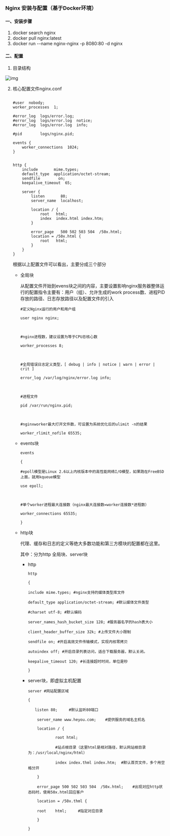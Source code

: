### Nginx 安装与配置（基于Docker环境）

#### 一、安装步骤

1. docker search nginx
2. docker pull nginx:latest
3. docker run --name nginx-nginx -p 8080:80 -d nginx



#### 二、配置

1. 目录结构

![img](https://mmbiz.qpic.cn/mmbiz_png/cbCLgfJZibpoRp30D929y0qzM58icwqiaUOFwTttQQxHs2TPda7Dg7go2UM2w4dU8A2ks1UPSHUjpw7AlNibvcXp6w/640?wx_fmt=png&tp=webp&wxfrom=5&wx_lazy=1&wx_co=1)

2. 核心配置文件nginx.conf

   ```
   
   #user  nobody;
   worker_processes  1;
   
   #error_log  logs/error.log;
   #error_log  logs/error.log  notice;
   #error_log  logs/error.log  info;
   
   #pid        logs/nginx.pid;
   
   events {
       worker_connections  1024;
   }
   
   
   http {
       include       mime.types;
       default_type  application/octet-stream;
       sendfile        on;
       keepalive_timeout  65;
   
       server {
           listen       80;
           server_name  localhost;
   
           location / {
               root   html;
               index  index.html index.htm;
           }
           
           error_page   500 502 503 504  /50x.html;
           location = /50x.html {
               root   html;
           }
       }
   }
   ```

   根据以上配置文件可以看出，主要分成三个部分

   - 全局块

     从配置文件开始到evens块之间的内容，主要设置影响nginx服务器整体运行的配置指令主要有：用户（组）、允许生成的work process数、进程PID存放的路径、日志存放路径以及配置文件的引入

     ```
     #定义Nginx运行的用户和用户组
     
     user nginx nginx;
     
      
     
     #nginx进程数，建议设置为等于CPU总核心数
     
     worker_processes 8;
     
      
     
     #全局错误日志定义类型，[ debug | info | notice | warn | error | crit ]
     
     error_log /var/log/nginx/error.log info;
     
      
     
     #进程文件
     
     pid /var/run/nginx.pid;
     
      
     
     #nginxworker最大打开文件数，可设置为系统优化后的ulimit -n的结果
     
     worker_rlimit_nofile 65535;
     ```

   - events块

     ```
     events
     
     {
     
     #epoll模型是Linux 2.6以上内核版本中的高性能网络I/O模型，如果跑在FreeBSD上面，就用kqueue模型
     
     use epoll;
     
     
     
     #单个worker进程最大连接数（nginx最大连接数=worker连接数*进程数）
     
     worker_connections 65535;
     
     }
     ```

   - http块

     代理、缓存和日志的定义等绝大多数功能和第三方模块的配置都在这里。

     其中：分为http 全局块、server块

     - http

       ```
       http 
       
       {
       
       include mime.types; #nginx支持的媒体类型库文件
       
       default_type application/octet-stream; #默认媒体文件类型
       
       #charset utf-8; #默认编码
       
       server_names_hash_bucket_size 128; #服务器名字的hash表大小
       
       client_header_buffer_size 32k; #上传文件大小限制
       
       sendfile on; #开启高效文件传输模式，实现内核零拷贝
       
       autoindex off; #开启目录列表访问，适合下载服务器，默认关闭。
       
       keepalive_timeout 120; #长连接超时时间，单位是秒
       
       } 
       ```

     - server块，即虚拟主机配置

       ```
       server #网站配置区域
       
       {
       
          listen 80;     #默认监听80端口
       
           server_name www.heyou.com;    #提供服务的域名主机名
       
           location / { 
       
                   root html;   
       
                   #站点根目录（这里html是相对路径，默认网站根目录为：/usr/local/nginx/html）
       
                   index index.thml index.htm;  #默认首页文件，多个用空格分开
       
           }
       
           error_page 500 502 503 504  /50x.html;    #出现对应http状态码时，使用50x.html回应客户
       
           location = /50x.thml {
       
           root    html;     #指定对应目录
       
           }
       
       } 
       ```

       